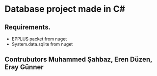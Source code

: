 # Database project made in C#

## Requirements.

- EPPLUS packet from nuget
- System.data.sqlite from nuget


## Contrubutors Muhammed Şahbaz, Eren Düzen, Eray Günner
